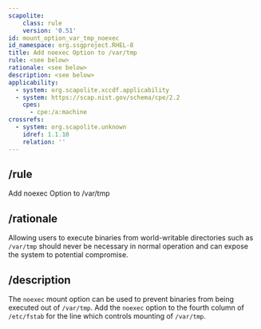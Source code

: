 ```yaml
---
scapolite:
    class: rule
    version: '0.51'
id: mount_option_var_tmp_noexec
id_namespace: org.ssgproject.RHEL-8
title: Add noexec Option to /var/tmp
rule: <see below>
rationale: <see below>
description: <see below>
applicability:
  - system: org.scapolite.xccdf.applicability
  - system: https://scap.nist.gov/schema/cpe/2.2
    cpes:
      - cpe:/a:machine
crossrefs:
  - system: org.scapolite.unknown
    idref: 1.1.10
    relation: ''
---
```



## /rule

Add noexec Option to /var/tmp

## /rationale

Allowing
users to execute binaries from world-writable directories such as
`/var/tmp` should never be necessary in normal operation and can expose
the system to potential compromise.

## /description

The
`noexec` mount option can be used to prevent binaries from being
executed out of `/var/tmp`. Add the `noexec` option to the fourth column
of `/etc/fstab` for the line which controls mounting of `/var/tmp`.
